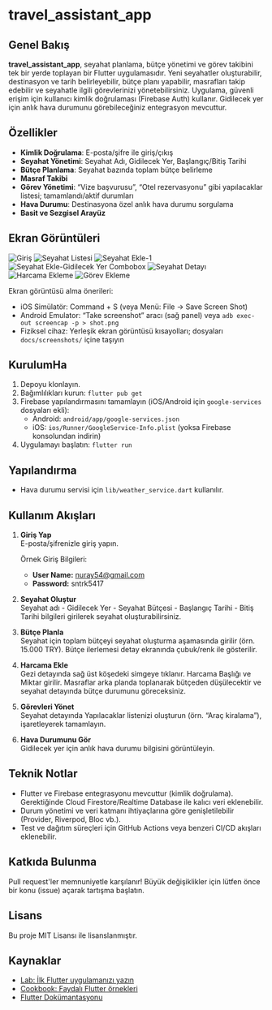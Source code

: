 # travel_assistant_app

## Genel Bakış

**travel_assistant_app**, seyahat planlama, bütçe yönetimi ve görev takibini tek bir yerde toplayan bir Flutter uygulamasıdır. Yeni seyahatler oluşturabilir, destinasyon ve tarih belirleyebilir, bütçe planı yapabilir, masrafları takip edebilir ve seyahatle ilgili görevlerinizi yönetebilirsiniz. Uygulama, güvenli erişim için kullanıcı kimlik doğrulaması (Firebase Auth) kullanır. Gidilecek yer için anlık hava durumunu görebileceğiniz entegrasyon mevcuttur.

## Özellikler

- **Kimlik Doğrulama**: E-posta/şifre ile giriş/çıkış
- **Seyahat Yönetimi**: Seyahat Adı, Gidilecek Yer, Başlangıç/Bitiş Tarihi
- **Bütçe Planlama**: Seyahat bazında toplam bütçe belirleme
- **Masraf Takibi**
- **Görev Yönetimi**: “Vize başvurusu”, “Otel rezervasyonu” gibi yapılacaklar listesi; tamamlandı/aktif durumları
- **Hava Durumu**: Destinasyona özel anlık hava durumu sorgulama
- **Basit ve Sezgisel Arayüz**

## Ekran Görüntüleri

![Giriş](android/docs/screenshots/giris_ekrani.png) 
![Seyahat Listesi](android/docs/screenshots/seyahat_listesi.png)
![Seyahat Ekle-1](android/docs/screenshots/seyahat_ekleme_1.png)
![Seyahat Ekle-Gidilecek Yer Combobox](android/docs/screenshots/seyahat_ekleme_2.png)
![Seyahat Detayı](android/docs/screenshots/seyahat_detay.png)
![Harcama Ekleme](android/docs/screenshots/harcama_ekle.png)
![Görev Ekleme](android/docs/screenshots/gorev_ekle.png)

Ekran görüntüsü alma önerileri:

- iOS Simülatör: Command + S (veya Menü: File → Save Screen Shot)
- Android Emulator: “Take screenshot” aracı (sağ panel) veya `adb exec-out screencap -p > shot.png`
- Fiziksel cihaz: Yerleşik ekran görüntüsü kısayolları; dosyaları `docs/screenshots/` içine taşıyın

## KurulumHa

1. Depoyu klonlayın.
2. Bağımlılıkları kurun: `flutter pub get`
3. Firebase yapılandırmasını tamamlayın (iOS/Android için `google-services` dosyaları ekli):
   - Android: `android/app/google-services.json`
   - iOS: `ios/Runner/GoogleService-Info.plist` (yoksa Firebase konsolundan indirin)
4. Uygulamayı başlatın: `flutter run`

## Yapılandırma

- Hava durumu servisi için `lib/weather_service.dart` kullanılır.

## Kullanım Akışları

1. **Giriş Yap**  
   E-posta/şifrenizle giriş yapın.
   
   Örnek Giriş Bilgileri:  
   - **User Name:** nuray54@gmail.com  
   - **Password:** sntrk5417

2. **Seyahat Oluştur**  
   Seyahat adı - Gidilecek Yer - Seyahat Bütçesi - Başlangıç Tarihi - Bitiş Tarihi bilgileri girilerek seyahat oluşturabilirsiniz.

3. **Bütçe Planla**  
   Seyahat için toplam bütçeyi seyahat oluşturma aşamasında girilir (örn. 15.000 TRY). Bütçe ilerlemesi detay ekranında çubuk/renk ile gösterilir.

4. **Harcama Ekle**  
   Gezi detayında sağ üst köşedeki simgeye tıklanır. Harcama Başlığı ve Miktar girilir. Masraflar arka planda toplanarak bütçeden düşülecektir ve seyahat detayında bütçe durumunu göreceksiniz.

5. **Görevleri Yönet**  
   Seyahat detayında Yapılacaklar listenizi oluşturun (örn. “Araç kiralama”), işaretleyerek tamamlayın.

6. **Hava Durumunu Gör**  
   Gidilecek yer için anlık hava durumu bilgisini görüntüleyin.

## Teknik Notlar

- Flutter ve Firebase entegrasyonu mevcuttur (kimlik doğrulama). Gerektiğinde Cloud Firestore/Realtime Database ile kalıcı veri eklenebilir.
- Durum yönetimi ve veri katmanı ihtiyaçlarına göre genişletilebilir (Provider, Riverpod, Bloc vb.).
- Test ve dağıtım süreçleri için GitHub Actions veya benzeri CI/CD akışları eklenebilir.

## Katkıda Bulunma

Pull request'ler memnuniyetle karşılanır! Büyük değişiklikler için lütfen önce bir konu (issue) açarak tartışma başlatın.

## Lisans

Bu proje MIT Lisansı ile lisanslanmıştır.

## Kaynaklar

- [Lab: İlk Flutter uygulamanızı yazın](https://docs.flutter.dev/get-started/codelab)
- [Cookbook: Faydalı Flutter örnekleri](https://docs.flutter.dev/cookbook)
- [Flutter Dokümantasyonu](https://docs.flutter.dev/)
